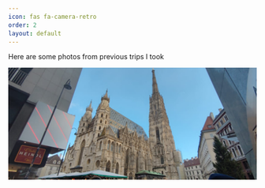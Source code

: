 ```yaml
---
icon: fas fa-camera-retro
order: 2
layout: default
---
```


Here are some photos from previous trips I took

<p> 
  <a href="/assets/img/photography/austria/austria_001.jpg" data-lightbox="sample single image">
    <img src="/assets/img/photography/austria/austria_001.jpg" alt="lightbox-sample-image" title="Lightbox sample image">
  </a> 
 </p> 



